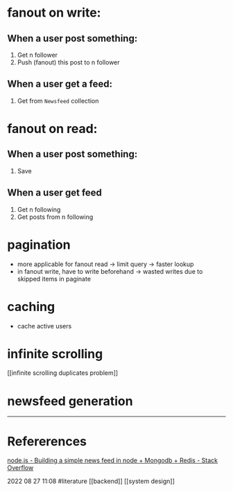 # fanout on write: 
## When a user post something:
1.  Get n follower
2.  Push (fanout) this post to n follower
## When a user get a feed:
1.  Get from `Newsfeed` collection

#  fanout on read: 
## When a user post something:
1.  Save
## When a user get feed
1.  Get n following
2.  Get posts from n following
# pagination 
- more applicable for fanout read
-> limit query -> faster lookup
- in fanout write, have to write beforehand
-> wasted writes due to skipped items in paginate  
# caching 
- cache active users

# infinite scrolling  
[[infinite scrolling duplicates problem]]









# newsfeed generation
--- 
# Refererences 
[node.js - Building a simple news feed in node + Mongodb + Redis - Stack Overflow](https://stackoverflow.com/questions/39940307/building-a-simple-news-feed-in-node-mongodb-redis)



	
2022 08 27 11:08
#literature   [[backend]] [[system design]] 
